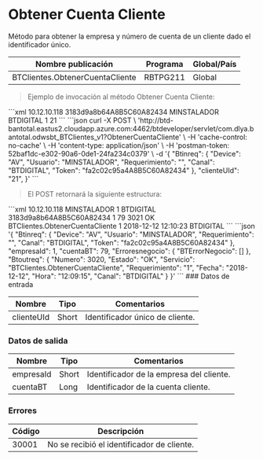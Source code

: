 # Obtener Cuenta Cliente 

Método para obtener la empresa y número de cuenta de un cliente dado el identificador único. 

Nombre publicación | Programa | Global/País 
--------- | ----------- | ----------- 
BTClientes.ObtenerCuentaCliente | RBTPG211 | Global 

> Ejemplo de invocación al método Obtener Cuenta Cliente: 

<code-group> 
<code-block title="XML" active> 
```xml 
<soapenv:Envelope xmlns:soapenv="http://schemas.xmlsoap.org/soap/envelope/" xmlns:bts="http://uy.com.dlya.bantotal/BTSOA/"> 
   <soapenv:Header/> 
   <soapenv:Body> 
      <bts:BTClientes.ObtenerCuentaCliente> 
         <bts:Btinreq> 
            <bts:Device>10.12.10.118</bts:Device> 
            <bts:Token>3183d9a8b64A8B5C60A82434</bts:Token> 
            <bts:Usuario>MINSTALADOR</bts:Usuario> 
            <bts:Canal>BTDIGITAL</bts:Canal> 
            <bts:Requerimiento>1</bts:Requerimiento> 
         </bts:Btinreq> 
         <bts:clienteUId>21</bts:clienteUId> 
      </bts:BTClientes.ObtenerCuentaCliente> 
   </soapenv:Body> 
</soapenv:Envelope> 
``` 
</code-block> 

<code-block title="JSON"> 
```json 
curl -X POST \ 
  'http://btd-bantotal.eastus2.cloudapp.azure.com:4462/btdeveloper/servlet/com.dlya.bantotal.odwsbt_BTClientes_v1?ObtenerCuentaCliente' \ 
  -H 'cache-control: no-cache' \ 
  -H 'content-type: application/json' \ 
  -H 'postman-token: 52baf1dc-e302-90a6-0de1-24fa234c0379' \ 
  -d '{ 
	"Btinreq": { 
		"Device": "AV", 
		"Usuario": "MINSTALADOR", 
		"Requerimiento": "", 
		"Canal": "BTDIGITAL", 
		"Token": "fa2c02c95a4A8B5C60A82434" 
	}, 
	"clienteUId": "21", 
}' 
``` 
</code-block> 
</code-group> 

> El POST retornará la siguiente estructura: 

<code-group> 
<code-block title="XML" active> 
```xml 
<SOAP-ENV:Envelope xmlns:SOAP-ENV="http://schemas.xmlsoap.org/soap/envelope/" xmlns:xsd="http://www.w3.org/2001/XMLSchema" xmlns:SOAP-ENC="http://schemas.xmlsoap.org/soap/encoding/" xmlns:xsi="http://www.w3.org/2001/XMLSchema-instance"> 
   <SOAP-ENV:Body> 
      <BTClientes.ObtenerCuentaClienteResponse xmlns="http://uy.com.dlya.bantotal/BTSOA/"> 
         <Btinreq> 
            <Device>10.12.10.118</Device> 
            <Usuario>MINSTALADOR</Usuario> 
            <Requerimiento>1</Requerimiento> 
            <Canal>BTDIGITAL</Canal> 
            <Token>3183d9a8b64A8B5C60A82434</Token> 
         </Btinreq> 
         <empresaId>1</empresaId> 
         <cuentaBT>79</cuentaBT> 
         <Erroresnegocio></Erroresnegocio> 
         <Btoutreq> 
            <Numero>3021</Numero> 
            <Estado>OK</Estado> 
            <Servicio>BTClientes.ObtenerCuentaCliente</Servicio> 
            <Requerimiento>1</Requerimiento> 
            <Fecha>2018-12-12</Fecha> 
            <Hora>12:10:23</Hora> 
            <Canal>BTDIGITAL</Canal> 
         </Btoutreq> 
      </BTClientes.ObtenerCuentaClienteResponse> 
   </SOAP-ENV:Body> 
</SOAP-ENV:Envelope> 
``` 
</code-block> 

<code-block title="JSON"> 
```json 
'{ 
	"Btinreq": { 
		"Device": "AV", 
		"Usuario": "MINSTALADOR", 
		"Requerimiento": "", 
		"Canal": "BTDIGITAL", 
		"Token": "fa2c02c95a4A8B5C60A82434" 
	}, 
    "empresaId": 1, 
    "cuentaBT": 79, 
    "Erroresnegocio": { 
        "BTErrorNegocio": [] 
    }, 
    "Btoutreq": { 
        "Numero": 3020, 
        "Estado": "OK", 
        "Servicio": "BTClientes.ObtenerCuentaCliente", 
        "Requerimiento": "1", 
        "Fecha": "2018-12-12", 
        "Hora": "12:09:15", 
        "Canal": "BTDIGITAL" 
    } 
}' 
``` 
</code-block> 
</code-group>  
### Datos de entrada 

Nombre | Tipo | Comentarios 
--------- | ----------- | ----------- 
clienteUId | Short | Identificador único de cliente. 

### Datos de salida 

Nombre | Tipo | Comentarios 
--------- | ----------- | ----------- 
empresaId | Short | Identificador de la empresa del cliente. 
cuentaBT | Long | Identificador de la cuenta cliente. 

### Errores 

Código | Descripción 
--------- | ----------- 
30001 | No se recibió el identificador de cliente. 

 
